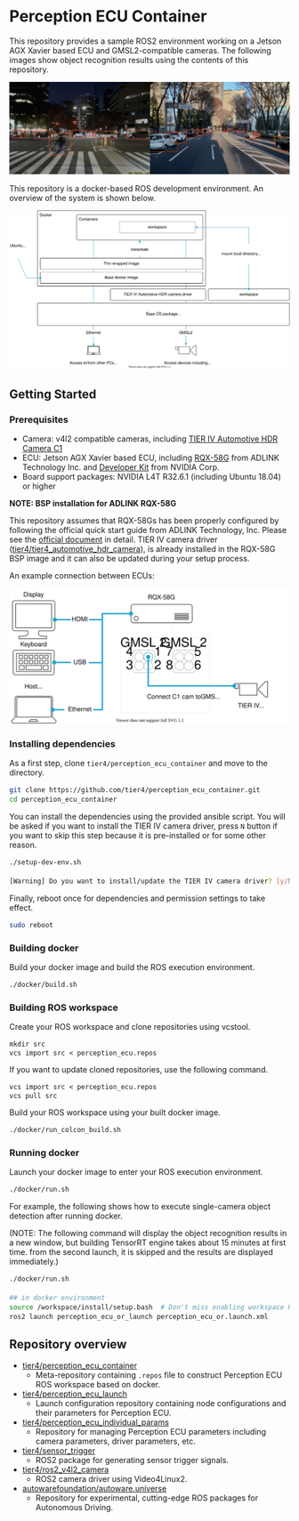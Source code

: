# Perception ECU Container

This repository provides a sample ROS2 environment working on a Jetson AGX Xavier based ECU and GMSL2-compatible cameras.
The following images show object recognition results using the contents of this repository.

![object recognition example](docs/sample.png "perception_ecu_container object recognition example")

This repository is a docker-based ROS development environment. An overview of the system is shown below.

![system overview](docs/overview.drawio.svg "perception_ecu_container overview")

## Getting Started

### Prerequisites

- Camera: v4l2 compatible cameras, including [TIER IV Automotive HDR Camera C1](https://sensor.tier4.jp/automotive-hdr-camera)
- ECU: Jetson AGX Xavier based ECU, including [RQX-58G](https://www.adlinktech.com/Products/ROS2_Solution/ROS2_Controller/RQX-580_58G) from ADLINK Technology Inc. and [Developer Kit](https://www.nvidia.com/ja-jp/autonomous-machines/embedded-systems/jetson-agx-xavier) from NVIDIA Corp.
- Board support packages: NVIDIA L4T R32.6.1 (including Ubuntu 18.04) or higher

**NOTE: BSP installation for ADLINK RQX-58G**

This repository assumes that RQX-58Gs has been properly configured by following the official quick start guide from ADLINK Technology, Inc. Please see the [official document](https://www.adlinktech.com/Products/Download.ashx?type=MDownload&isQuickStart=yes&file=1783%5croscube-x-bsp-qsg-l4t-32.5.0-kernel-1.0.8.pdf) in detail.
TIER IV camera driver ([tier4/tier4_automotive_hdr_camera](https://github.com/tier4/tier4_automotive_hdr_camera)), is already installed in the RQX-58G BSP image and it can also be updated during your setup process.

An example connection between ECUs:

![system connection example](docs/connection.drawio.svg "system connection example")

### Installing dependencies

As a first step, clone `tier4/perception_ecu_container` and move to the directory.

```sh
git clone https://github.com/tier4/perception_ecu_container.git
cd perception_ecu_container
```

You can install the dependencies using the provided ansible script. You will be asked if you want to install the TIER IV camera driver, press `N` button if you want to skip this step because it is pre-installed or for some other reason.

```sh
./setup-dev-env.sh

[Warning] Do you want to install/update the TIER IV camera driver? [y/N]:
```

Finally, reboot once for dependencies and permission settings to take effect.

```sh
sudo reboot
```

### Building docker

Build your docker image and build the ROS execution environment.

```sh
./docker/build.sh
```

### Building ROS workspace

Create your ROS workspace and clone repositories using vcstool.

```
mkdir src
vcs import src < perception_ecu.repos
```

If you want to update cloned repositories, use the following command.

```
vcs import src < perception_ecu.repos
vcs pull src
```

Build your ROS workspace using your built docker image.

```sh
./docker/run_colcon_build.sh
```

### Running docker

Launch your docker image to enter your ROS execution environment.

```sh
./docker/run.sh
```

For example, the following shows how to execute single-camera object detection after running docker.

(NOTE: The following command will display the object recognition results in a new window, but building TensorRT engine takes about 15 minutes at first time. from the second launch, it is skipped and the results are displayed immediately.)

```sh
./docker/run.sh

## in docker environment
source /workspace/install/setup.bash  # Don't miss enabling workspace ROS packages
ros2 launch perception_ecu_or_launch perception_ecu_or.launch.xml
```

## Repository overview

- [tier4/perception_ecu_container](https://github.com/tier4/perception_ecu_container)
  - Meta-repository containing `.repos` file to construct Perception ECU ROS workspace based on docker.
- [tier4/perception_ecu_launch](https://github.com/tier4/perception_ecu_launch.git)
  - Launch configuration repository containing node configurations and their parameters for Perception ECU.
- [tier4/perception_ecu_individual_params](https://github.com/tier4/perception_ecu_individual_params)
  - Repository for managing Perception ECU parameters including camera parameters, driver parameters, etc.
- [tier4/sensor_trigger](https://github.com/tier4/sensor_trigger.git)
  - ROS2 package for generating sensor trigger signals.
- [tier4/ros2_v4l2_camera](https://github.com/tier4/ros2_v4l2_camera.git)
  - ROS2 camera driver using Video4Linux2.
- [autowarefoundation/autoware.universe](https://github.com/autowarefoundation/autoware.universe.git)
  - Repository for experimental, cutting-edge ROS packages for Autonomous Driving.
